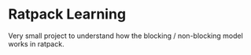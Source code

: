 # Ratpack Learning #

Very small project to understand how the blocking / non-blocking model works in ratpack.